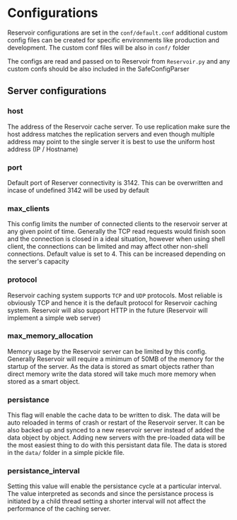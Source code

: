 # Configurations

Reservoir configurations are set in the `conf/default.conf` additional custom config files can be created for specific environments like production and development. The custom conf files will be also in `conf/` folder

The configs are read and passed on to Reservoir from `Reservoir.py` and any custom confs should be also included in the SafeConfigParser


## Server configurations

### host
The address of the Reservoir cache server. To use replication make sure the host address matches the replication servers and even though multiple address may point to the single server it is best to use the uniform host address (IP / Hostname)


### port
Default port of Reserver connectivity is 3142. This can be overwritten and incase of undefined 3142 will be used by default


### max_clients
This config limits the number of connected clients to the reservoir server at any given point of time. Generally the TCP read requests would finish soon and the connection is closed in a ideal situation, however when using shell client, the connections can be limited and may affect other non-shell connections. Default value is set to 4. This can be increased depending on the server's capacity


### protocol
Reservoir caching system supports `TCP` and `UDP` protocols. Most reliable is obviously TCP and hence it is the default protocol for Reservoir caching system. Reservoir will also support HTTP in the future (Reservoir will implement a simple web server)


### max_memory_allocation
Memory usage by the Reservoir server can be limited by this config. Generally Reservoir will require a minimum of 50MB of the memory for the startup of the server. As the data is stored as smart objects rather than direct memory write the data stored will take much more memory when stored as a smart object.


### persistance
This flag will enable the cache data to be written to disk. The data will be auto reloaded in terms of crash or restart of the Reservoir server. It can be also backed up and synced to a new reservoir server instead of added the data object by object. Adding new servers with the pre-loaded data will be the most easiest thing to do with this persistant data file. The data is stored in the `data/` folder in a simple pickle file.


### persistance_interval
Setting this value will enable the persistance cycle at a particular interval. The value interpreted as seconds and since the persistance process is initiated by a child thread setting a shorter interval will not affect the performance of the caching server. 








